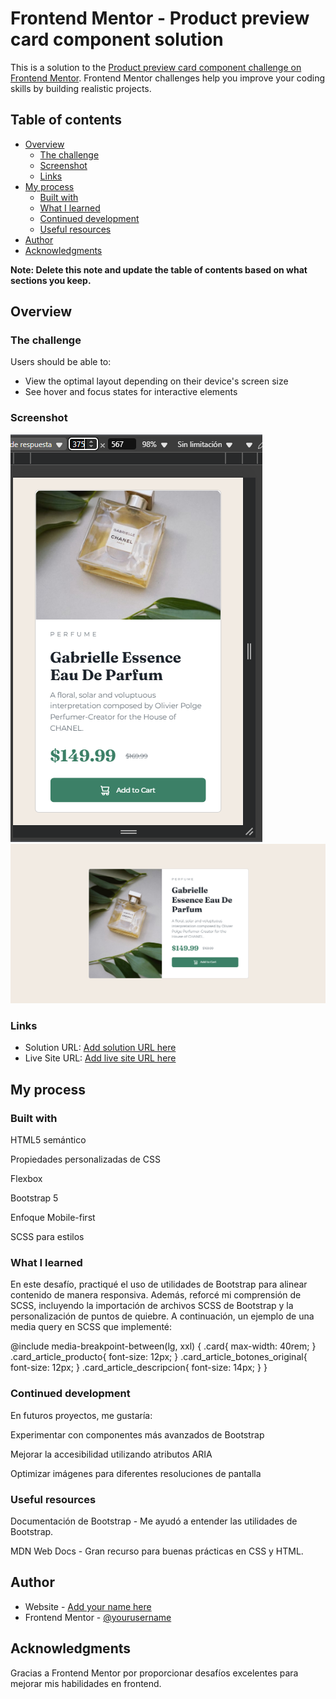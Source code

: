 # Frontend Mentor - Product preview card component solution

This is a solution to the [Product preview card component challenge on Frontend Mentor](https://www.frontendmentor.io/challenges/product-preview-card-component-GO7UmttRfa). Frontend Mentor challenges help you improve your coding skills by building realistic projects. 

## Table of contents

- [Overview](#overview)
  - [The challenge](#the-challenge)
  - [Screenshot](#screenshot)
  - [Links](#links)
- [My process](#my-process)
  - [Built with](#built-with)
  - [What I learned](#what-i-learned)
  - [Continued development](#continued-development)
  - [Useful resources](#useful-resources)
- [Author](#author)
- [Acknowledgments](#acknowledgments)

**Note: Delete this note and update the table of contents based on what sections you keep.**

## Overview

### The challenge

Users should be able to:

- View the optimal layout depending on their device's screen size
- See hover and focus states for interactive elements

### Screenshot

![Mobil](Captura-Mobil.PNG)
![Escritorio](Captura-escritorio.PNG)


### Links

- Solution URL: [Add solution URL here](https://github.com/Mpadilla16/Practica/blob/main/HTML/product-preview-card-component-main/index.html)
- Live Site URL: [Add live site URL here](https://mpadilla16.github.io/Practica/HTML/product-preview-card-component-main/index.html)

## My process

### Built with

HTML5 semántico

Propiedades personalizadas de CSS

Flexbox

Bootstrap 5

Enfoque Mobile-first

SCSS para estilos



### What I learned

En este desafío, practiqué el uso de utilidades de Bootstrap para alinear contenido de manera responsiva. Además, reforcé mi comprensión de SCSS, incluyendo la importación de archivos SCSS de Bootstrap y la personalización de puntos de quiebre. A continuación, un ejemplo de una media query en SCSS que implementé:

@include media-breakpoint-between(lg, xxl) { 
    .card{
        max-width: 40rem;
    }
    .card_article_producto{
        font-size: 12px;
    }
    .card_article_botones_original{
        font-size: 12px;
    }
    .card_article_descripcion{
        font-size: 14px;
    }
}

### Continued development

En futuros proyectos, me gustaría:

Experimentar con componentes más avanzados de Bootstrap

Mejorar la accesibilidad utilizando atributos ARIA

Optimizar imágenes para diferentes resoluciones de pantalla

### Useful resources

Documentación de Bootstrap - Me ayudó a entender las utilidades de Bootstrap.

MDN Web Docs - Gran recurso para buenas prácticas en CSS y HTML.

## Author

- Website - [Add your name here](https://www.your-site.com)
- Frontend Mentor - [@yourusername](https://www.frontendmentor.io/profile/yourusername)




## Acknowledgments

Gracias a Frontend Mentor por proporcionar desafíos excelentes para mejorar mis habilidades en frontend.
